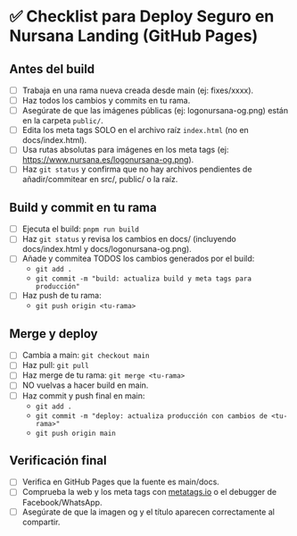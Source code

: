 # ✅ Checklist para Deploy Seguro en Nursana Landing (GitHub Pages)

## Antes del build
- [ ] Trabaja en una rama nueva creada desde main (ej: fixes/xxxx).
- [ ] Haz todos los cambios y commits en tu rama.
- [ ] Asegúrate de que las imágenes públicas (ej: logonursana-og.png) están en la carpeta `public/`.
- [ ] Edita los meta tags SOLO en el archivo raíz `index.html` (no en docs/index.html).
- [ ] Usa rutas absolutas para imágenes en los meta tags (ej: https://www.nursana.es/logonursana-og.png).
- [ ] Haz `git status` y confirma que no hay archivos pendientes de añadir/commitear en src/, public/ o la raíz.

## Build y commit en tu rama
- [ ] Ejecuta el build: `pnpm run build`
- [ ] Haz `git status` y revisa los cambios en docs/ (incluyendo docs/index.html y docs/logonursana-og.png).
- [ ] Añade y commitea TODOS los cambios generados por el build:
  - `git add .`
  - `git commit -m "build: actualiza build y meta tags para producción"`
- [ ] Haz push de tu rama:
  - `git push origin <tu-rama>`

## Merge y deploy
- [ ] Cambia a main: `git checkout main`
- [ ] Haz pull: `git pull`
- [ ] Haz merge de tu rama: `git merge <tu-rama>`
- [ ] NO vuelvas a hacer build en main.
- [ ] Haz commit y push final en main:
  - `git add .`
  - `git commit -m "deploy: actualiza producción con cambios de <tu-rama>"`
  - `git push origin main`

## Verificación final
- [ ] Verifica en GitHub Pages que la fuente es main/docs.
- [ ] Comprueba la web y los meta tags con [metatags.io](https://metatags.io/) o el debugger de Facebook/WhatsApp.
- [ ] Asegúrate de que la imagen og y el título aparecen correctamente al compartir.
